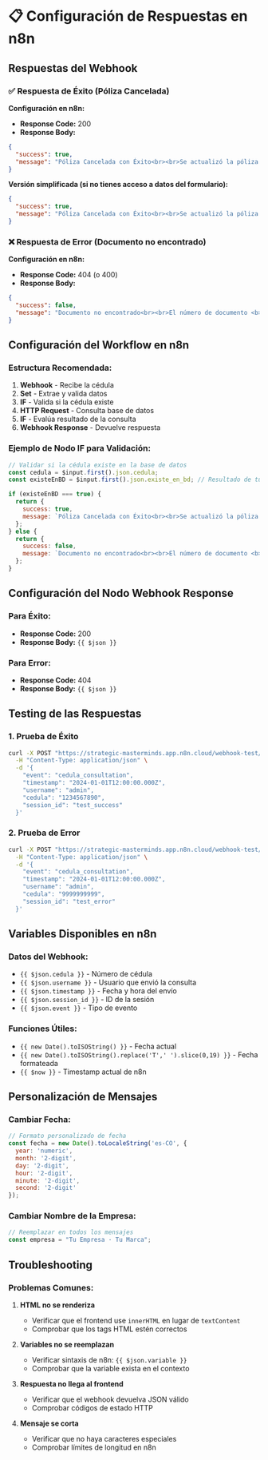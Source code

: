 # 📋 Configuración de Respuestas en n8n

## Respuestas del Webhook

### ✅ Respuesta de Éxito (Póliza Cancelada)

**Configuración en n8n:**
- **Response Code:** 200
- **Response Body:**

```json
{
  "success": true,
  "message": "Póliza Cancelada con Éxito<br><br>Se actualizó la póliza asociada al documento<br><b>{{ $('On form submission').first().json['Cédula'] ?? $json.cedula ?? '-' }}</b><br>con el estado <b>\"Cancelado por Staffing\"</b>.<br><br><b>Fecha de actualización:</b> {{ new Date().toISOString().replace('T',' ').slice(0,19) }} UTC<br><br><br><small>La Aseguradora · InsuraTech</small>"
}
```

**Versión simplificada (si no tienes acceso a datos del formulario):**
```json
{
  "success": true,
  "message": "Póliza Cancelada con Éxito<br><br>Se actualizó la póliza asociada al documento<br><b>{{ $json.cedula }}</b><br>con el estado <b>\"Cancelado por Staffing\"</b>.<br><br><b>Fecha de actualización:</b> {{ new Date().toISOString().replace('T',' ').slice(0,19) }} UTC<br><br><br><small>La Aseguradora · InsuraTech</small>"
}
```

### ❌ Respuesta de Error (Documento no encontrado)

**Configuración en n8n:**
- **Response Code:** 404 (o 400)
- **Response Body:**

```json
{
  "success": false,
  "message": "Documento no encontrado<br><br>El número de documento <b>{{ $json.cedula }}</b><br>no está registrado en nuestra base de datos.<br><br><br><b>Sugerencias:</b><br><br>• Verifica que el número esté completo y sin puntos ni guiones.<br><br>• Intenta nuevamente o usa otro documento del titular.<br><br>• Si el problema persiste, contáctanos para ayudarte.<br><br><br><small>La Aseguradora · InsuraTech</small>"
}
```

## Configuración del Workflow en n8n

### Estructura Recomendada:

1. **Webhook** - Recibe la cédula
2. **Set** - Extrae y valida datos
3. **IF** - Valida si la cédula existe
4. **HTTP Request** - Consulta base de datos
5. **IF** - Evalúa resultado de la consulta
6. **Webhook Response** - Devuelve respuesta

### Ejemplo de Nodo IF para Validación:

```javascript
// Validar si la cédula existe en la base de datos
const cedula = $input.first().json.cedula;
const existeEnBD = $input.first().json.existe_en_bd; // Resultado de tu consulta

if (existeEnBD === true) {
  return {
    success: true,
    message: `Póliza Cancelada con Éxito<br><br>Se actualizó la póliza asociada al documento<br><b>${cedula}</b><br>con el estado <b>"Cancelado por Staffing"</b>.<br><br><b>Fecha de actualización:</b> ${new Date().toISOString().replace('T',' ').slice(0,19)} UTC<br><br><br><small>La Aseguradora · InsuraTech</small>`
  };
} else {
  return {
    success: false,
    message: `Documento no encontrado<br><br>El número de documento <b>${cedula}</b><br>no está registrado en nuestra base de datos.<br><br><br><b>Sugerencias:</b><br><br>• Verifica que el número esté completo y sin puntos ni guiones.<br><br>• Intenta nuevamente o usa otro documento del titular.<br><br>• Si el problema persiste, contáctanos para ayudarte.<br><br><br><small>La Aseguradora · InsuraTech</small>`
  };
}
```

## Configuración del Nodo Webhook Response

### Para Éxito:
- **Response Code:** 200
- **Response Body:** `{{ $json }}`

### Para Error:
- **Response Code:** 404
- **Response Body:** `{{ $json }}`

## Testing de las Respuestas

### 1. Prueba de Éxito
```bash
curl -X POST "https://strategic-masterminds.app.n8n.cloud/webhook-test/3f4ff2a4-23e8-434d-82d6-4a50ac58a7ec" \
  -H "Content-Type: application/json" \
  -d '{
    "event": "cedula_consultation",
    "timestamp": "2024-01-01T12:00:00.000Z",
    "username": "admin",
    "cedula": "1234567890",
    "session_id": "test_success"
  }'
```

### 2. Prueba de Error
```bash
curl -X POST "https://strategic-masterminds.app.n8n.cloud/webhook-test/3f4ff2a4-23e8-434d-82d6-4a50ac58a7ec" \
  -H "Content-Type: application/json" \
  -d '{
    "event": "cedula_consultation",
    "timestamp": "2024-01-01T12:00:00.000Z",
    "username": "admin",
    "cedula": "9999999999",
    "session_id": "test_error"
  }'
```

## Variables Disponibles en n8n

### Datos del Webhook:
- `{{ $json.cedula }}` - Número de cédula
- `{{ $json.username }}` - Usuario que envió la consulta
- `{{ $json.timestamp }}` - Fecha y hora del envío
- `{{ $json.session_id }}` - ID de la sesión
- `{{ $json.event }}` - Tipo de evento

### Funciones Útiles:
- `{{ new Date().toISOString() }}` - Fecha actual
- `{{ new Date().toISOString().replace('T',' ').slice(0,19) }}` - Fecha formateada
- `{{ $now }}` - Timestamp actual de n8n

## Personalización de Mensajes

### Cambiar Fecha:
```javascript
// Formato personalizado de fecha
const fecha = new Date().toLocaleString('es-CO', {
  year: 'numeric',
  month: '2-digit',
  day: '2-digit',
  hour: '2-digit',
  minute: '2-digit',
  second: '2-digit'
});
```

### Cambiar Nombre de la Empresa:
```javascript
// Reemplazar en todos los mensajes
const empresa = "Tu Empresa · Tu Marca";
```

## Troubleshooting

### Problemas Comunes:

1. **HTML no se renderiza**
   - Verificar que el frontend use `innerHTML` en lugar de `textContent`
   - Comprobar que los tags HTML estén correctos

2. **Variables no se reemplazan**
   - Verificar sintaxis de n8n: `{{ $json.variable }}`
   - Comprobar que la variable exista en el contexto

3. **Respuesta no llega al frontend**
   - Verificar que el webhook devuelva JSON válido
   - Comprobar códigos de estado HTTP

4. **Mensaje se corta**
   - Verificar que no haya caracteres especiales
   - Comprobar límites de longitud en n8n


